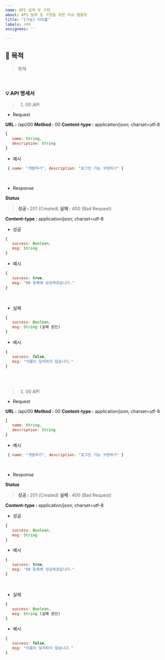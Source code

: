 ```yaml
---
name: API 설계 및 구현
about: API 설계 및 구현을 위한 이슈 템플릿
title: "[기능] 타이틀"
labels: 서버
assignees: ''

---
```


## 📍 목적
> 목적

<br>

### 💡 API 명세서
> 1. 00 API
* Request

**URL :**  /api/00
**Method :** 00
**Content-type :** application/json; charset=utf-8
```js
{
   name: String,
   description: String
}
```
* 예시
```js
 { name: "개발하기", description: "로그인 기능 구현하기" }
```

<br>

* Response  

**Status** 
>**성공 :** 201 (Created)
>**실패 :** 400 (Bad Request)  

**Content-type :** application/json; charset=utf-8

* 성공
```js
{
   success: Boolean,
   msg: String
}
```
* 예시
```js
{
   success: true,
   msg: "00 등록에 성공하셨습니다."
}
```

<br>

* 실패
```js
{
   success: Boolean,
   msg: String (실패 원인)
}
```
* 예시
```js
{
   success: false,
   msg: "이름이 일치하지 않습니다."
}
```

<br>
<br>

> 1. 00 API
* Request

**URL :**  /api/00
**Method :** 00
**Content-type :** application/json; charset=utf-8
```js
{
   name: String,
   description: String
}
```
* 예시
```js
 { name: "개발하기", description: "로그인 기능 구현하기" }
```

<br>

* Response  

**Status** 
>**성공 :** 201 (Created)
>**실패 :** 400 (Bad Request)  

**Content-type :** application/json; charset=utf-8

* 성공
```js
{
   success: Boolean,
   msg: String
}
```
* 예시
```js
{
   success: true,
   msg: "00 등록에 성공하셨습니다."
}
```

<br>

* 실패
```js
{
   success: Boolean,
   msg: String (실패 원인)
}
```
* 예시
```js
{
   success: false,
   msg: "이름이 일치하지 않습니다."
}
```
